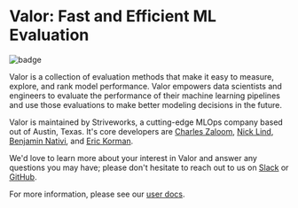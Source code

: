 # Valor: Fast and Efficient ML Evaluation

![badge](https://img.shields.io/endpoint?url=https://gist.githubusercontent.com/ekorman/c002bbe8c0e479921401b884f4b9fc53/raw/valor-coverage.json)

Valor is a collection of evaluation methods that make it easy to measure, explore, and rank model performance. Valor empowers data scientists and engineers to evaluate the performance of their machine learning pipelines and use those evaluations to make better modeling decisions in the future.

Valor is maintained by Striveworks, a cutting-edge MLOps company based out of Austin, Texas. It's core developers are [Charles Zaloom](https://github.com/czaloom), [Nick Lind](https://github.com/ntlind), [Benjamin Nativi](https://github.com/bnativi), and [Eric Korman](https://github.com/ekorman).

We'd love to learn more about your interest in Valor and answer any questions you may have; please don't hesitate to reach out to us on [Slack](https://striveworks-public.slack.com/join/shared_invite/zt-1a0jx768y-2J1fffN~b4fXYM8GecvOhA#/shared-invite/email) or [GitHub](https://github.com/striveworks/valor).

For more information, please see our [user docs](https://striveworks.github.io/valor/).

